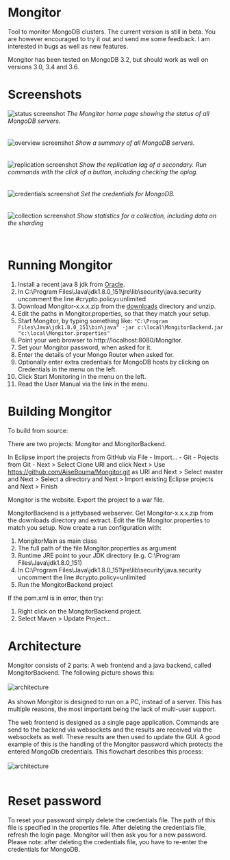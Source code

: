 # Mongitor
Tool to monitor MongoDB clusters. The current version is still in beta. You are however encouraged to try it out and send me some feedback. I am interested in bugs as well as new features.

Mongitor has been tested on MongoDB 3.2, but should work as well on versions 3.0, 3.4 and 3.6.

# Screenshots
![status screenshot](https://github.com/AiseBouma/Mongitor/blob/master/screenshots/status.png?raw=true)
*The Mongitor home page showing the status of all MongoDB servers.*
<br>
<br>
<br>
![overview screenshot](https://github.com/AiseBouma/Mongitor/blob/master/screenshots/overview.png?raw=true)
*Show a summary of all MongoDB servers.*
<br>
<br>
<br>
![replication screenshot](https://github.com/AiseBouma/Mongitor/blob/master/screenshots/replication.png?raw=true)
*Show the replication lag of a secondary. Run commands with the click of a button, including checking the oplog.*
<br>
<br>
<br>
![credentials screenshot](https://github.com/AiseBouma/Mongitor/blob/master/screenshots/credentials.png?raw=true)
*Set the credentials for MongoDB.*
<br>
<br>
<br>
![collection screenshot](https://github.com/AiseBouma/Mongitor/blob/master/screenshots/collection.png?raw=true)
*Show statistics for a collection, including data on the sharding*
<br>
<br>
<br>
# Running Mongitor
1. Install a recent java 8 jdk from [Oracle](http://www.oracle.com/technetwork/java/javase/downloads/jdk8-downloads-2133151.html).
1. In C:\Program Files\Java\jdk1.8.0_151\jre\lib\security\java.security uncomment the line #crypto.policy=unlimited
1. Download Mongitor-x.x.x.zip from the [downloads](https://github.com/AiseBouma/Mongitor/tree/master/downloads) directory and unzip.
1. Edit the paths in Mongitor.properties, so that they match your setup.
1. Start Mongitor, by typing something like:
`"C:\Program Files\Java\jdk1.8.0_151\bin\java" -jar c:\local\MongitorBackend.jar  "c:\local\Mongitor.properties"`
1. Point your web browser to http://localhost:8080/Mongitor.
1. Set your Mongitor password, when asked for it.
1. Enter the details of your Mongo Router when asked for.
1. Optionally enter extra credentials for MongoDB hosts by clicking on Credentials in the menu on the left.
1. Click Start Monitoring in the menu on the left.
1. Read the User Manual via the link in the menu.

# Building Mongitor
To build from source:

There are two projects: Mongitor and MongitorBackend.

In Eclipse import the projects from GitHub via File - Import... - Git - Pojects from Git - Next >
Select Clone URI and click Next >
Use https://github.com/AiseBouma/Mongitor.git as URI and Next >
Select master and Next >
Select a directory and Next >
Import existing Eclipse projects and Next >
Finish

Mongitor is the website. Export the project to a war file.

MongitorBackend is a jettybased webserver. Get Mongitor-x.x.x.zip from the downloads directory and extract. Edit the file Mongitor.properties to match you setup.
Now create a run configuration with:
1. MongitorMain as main class
1. The full path of the file Mongitor.properties as argument
1. Runtime JRE point to your JDK directory (e.g. C:\Program Files\Java\jdk1.8.0_151)
1. In C:\Program Files\Java\jdk1.8.0_151\jre\lib\security\java.security uncomment the line #crypto.policy=unlimited
1. Run the MongitorBackend project

If the pom.xml is in error, then try:
1. Right click on the MongitorBackend project.
1. Select Maven > Update Project...

# Architecture
Mongitor consists of 2 parts: A web frontend and a java backend, called MongitorBackend. The following picture shows this:
<br><br>
![architecture](https://github.com/AiseBouma/Mongitor/blob/master/pictures/mongitor_architecture.png?raw=true)
<br><br>
As shown Mongitor is designed to run on a PC, instead of a server. This has multiple reasons, the most important being the lack of multi-user support.

The web frontend is designed as a single page application. Commands are send to the backend via websockets and the results are received via the websockets as well. These results are then used to update the GUI. A good example of this is the handling of the Mongitor password which protects the entered MongoDb credentials. This flowchart describes this process:<br><br>
![architecture](https://github.com/AiseBouma/Mongitor/blob/master/pictures/credentials_flowchart.png?raw=true)<br><br>

# Reset password
To reset your password simply delete the credentials file. The path of this file is specified in the properties file. After deleting the credentials file, refresh the login page. Mongitor will then ask you for a new password.
Please note: after deleting the credentials file, you have to re-enter the credentials for MongoDB.


